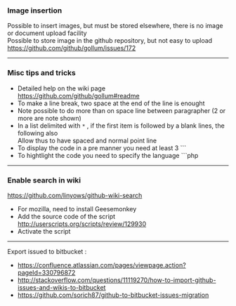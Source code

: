 ### Image insertion 

Possible to insert images, but must be stored elsewhere, there is no image or document upload facility   
Possible to store image in the github repository, but not easy to upload  
https://github.com/github/gollum/issues/172

***

### Misc tips and tricks
* Detailed help on the wiki page 
https://github.com/github/gollum#readme
* To make a line break, two space at the end of the line is enought
* Note possible to do more than on space line between paragrapher (2 or more are note shown) 
* In a list delimited with `*` , if the first item is followed by a blank lines, the following also  
Allow thus to have spaced and normal point line 
* To display the code in a pre manner you need at least 3 ```
* To hightlight the code you need to specify the language ```php

***

### Enable search in wiki
https://github.com/linyows/github-wiki-search
* For mozilla, need to install Geesemonkey
* Add the source code of the script http://userscripts.org/scripts/review/129930
* Activate the script

***

Export issued to bitbucket : 
* https://confluence.atlassian.com/pages/viewpage.action?pageId=330796872
* http://stackoverflow.com/questions/11119270/how-to-import-github-issues-and-wikis-to-bitbucket
* https://github.com/sorich87/github-to-bitbucket-issues-migration


